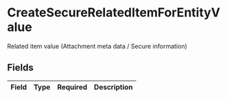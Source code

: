 # CreateSecureRelatedItemForEntityValue

Related item value (Attachment meta data / Secure information)


## Fields

| Field       | Type        | Required    | Description |
| ----------- | ----------- | ----------- | ----------- |